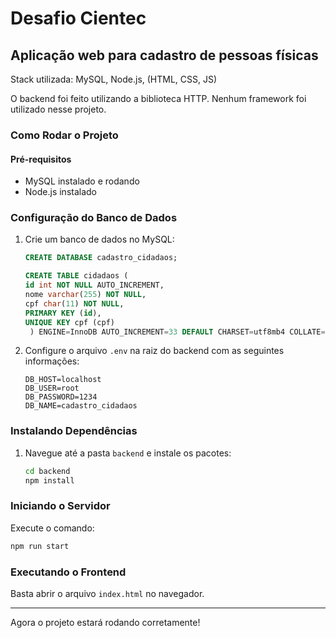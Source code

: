 # Desafio Cientec

## Aplicação web para cadastro de pessoas físicas

Stack utilizada: MySQL, Node.js, (HTML, CSS, JS)

O backend foi feito utilizando a biblioteca HTTP.
Nenhum framework foi utilizado nesse projeto.

### Como Rodar o Projeto

#### Pré-requisitos

- MySQL instalado e rodando
- Node.js instalado

### Configuração do Banco de Dados

1. Crie um banco de dados no MySQL:

   ```sql
   CREATE DATABASE cadastro_cidadaos;
   ```

   ```sql
   CREATE TABLE cidadaos (
   id int NOT NULL AUTO_INCREMENT,
   nome varchar(255) NOT NULL,
   cpf char(11) NOT NULL,
   PRIMARY KEY (id),
   UNIQUE KEY cpf (cpf)
    ) ENGINE=InnoDB AUTO_INCREMENT=33 DEFAULT CHARSET=utf8mb4 COLLATE=utf8mb4_0900_ai_ci;
   ```

2. Configure o arquivo `.env` na raiz do backend com as seguintes informações:
   ```env
   DB_HOST=localhost
   DB_USER=root
   DB_PASSWORD=1234
   DB_NAME=cadastro_cidadaos
   ```

### Instalando Dependências

1. Navegue até a pasta `backend` e instale os pacotes:
   ```bash
   cd backend
   npm install
   ```

### Iniciando o Servidor

Execute o comando:

```bash
npm run start
```

### Executando o Frontend

Basta abrir o arquivo `index.html` no navegador.

---

Agora o projeto estará rodando corretamente!
